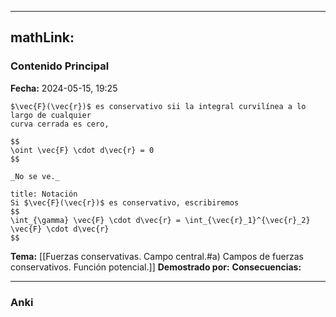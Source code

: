 
---
mathLink:
---
### Contenido Principal

**Fecha:** 2024-05-15, 19:25

```ad-theorem
$\vec{F}(\vec{r})$ es conservativo sii la integral curvilínea a lo largo de cualquier
curva cerrada es cero,

$$
\oint \vec{F} \cdot d\vec{r} = 0
$$
```

```ad-proof
_No se ve._
```

```ad-note
title: Notación
Si $\vec{F}(\vec{r})$ es conservativo, escribiremos
$$
\int_{\gamma} \vec{F} \cdot d\vec{r} = \int_{\vec{r}_1}^{\vec{r}_2} \vec{F} \cdot d\vec{r}
$$
```


**Tema:** [[Fuerzas conservativas. Campo central.#a) Campos de fuerzas conservativos. Función potencial.]]
**Demostrado por:**
**Consecuencias:**

---
### Anki

